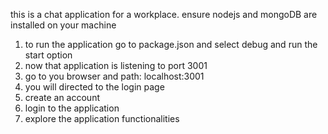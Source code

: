 this is a chat application for a workplace.
ensure nodejs and mongoDB are installed on your machine 
1. to run the application go to package.json and select debug and run the start option
2. now that application is listening to port 3001
3. go to you browser and path: localhost:3001
4. you will directed to the login page
5. create an account
6. login to the application
7. explore the application functionalities